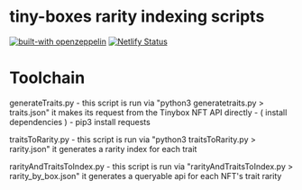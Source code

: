 # tiny-boxes rarity indexing scripts

[![built-with openzeppelin](https://img.shields.io/badge/built%20with-OpenZeppelin-3677FF)](https://docs.openzeppelin.com/)
[![Netlify Status](https://api.netlify.com/api/v1/badges/40655e36-a4fd-4744-bfca-13d208c2987b/deploy-status)](https://app.netlify.com/sites/tiny-boxes/deploys)


# Toolchain

generateTraits.py   - this script is run via "python3 generatetraits.py > traits.json"  it makes its request from the Tinybox NFT API directly
                    - ( install dependencies ) -  pip3 install requests


traitsToRarity.py   - this script is run via "python3 traitsToRarity.py > rarity.json"  it generates a rarity index for each trait



rarityAndTraitsToIndex.py   - this script is run via "rarityAndTraitsToIndex.py > rarity_by_box.json" it generates a queryable api for each NFT's trait rarity



